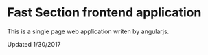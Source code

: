 # Fast Section frontend application
This is a single page web application writen by angularjs.

Updated 1/30/2017